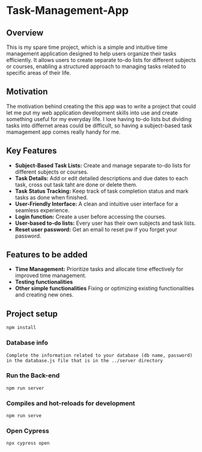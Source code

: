 # Task-Management-App

## Overview

This is my spare time project, which is a simple and intuitive time management application designed to help users organize their tasks efficiently. It allows users to create separate to-do lists for different subjects or courses, enabling a structured approach to managing tasks related to specific areas of their life.

## Motivation

The motivation behind creating the this app was to write a project that could let me put my web application development skills into use and create something useful for my everyday life. I love having to-do lists but dividing tasks into differnet areas could be difficult, so having a subject-based task mamagement app comes really handy for me.

## Key Features

- **Subject-Based Task Lists:** Create and manage separate to-do lists for different subjects or courses.
- **Task Details:** Add or edit detailed descriptions and due dates to each task, cross out task taht are done or delete them.
- **Task Status Tracking:** Keep track of task completion status and mark tasks as done when finished.
- **User-Friendly Interface:** A clean and intuitive user interface for a seamless experience.
- **Login function:** Create a user before accessing the courses.
- **User-based to-do lists:** Every user has their own subjects and task lists.
- **Reset user password:** Get an email to reset pw if you forget your password.

## Features to be added
- **Time Management:** Prioritize tasks and allocate time effectively for improved time management.
- **Testing functionalities**
- **Other simple functionalities** Fixing or optimizing existing functionalities and creating new ones.


## Project setup
```
npm install
```

### Database info
```
Complete the information related to your database (db name, password) in the database.js file that is in the ../server directory
```

### Run the Back-end
```
npm run server
```

### Compiles and hot-reloads for development
```
npm run serve
```

### Open Cypress 
```
npx cypress open
```
